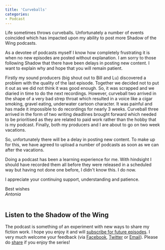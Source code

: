 ```yaml
---
title: 'Curveballs'
categories:
- Podcast
---
```


Life sometimes throws curveballs. Unfortunately a number of events coincided which has impacted upon my ability to post more Shadow of the Wing podcasts.

As a devotee of podcasts myself I know how completely frustrating it is when no new episodes are posted without explanation. I am sorry to those following Shadow that there have been delays in posting new content. I want to explain why and hope that you will remain patient.

Firstly my sound producers (big shout out to Bill and Lu) discovered a problem with the quality of the last episode. Together we decided not to put it out as we did not think it was good enough. So, it was scrapped and we diaried in time to do the next recordings. However, curveball two arrived in the shape of a very bad strep throat which resulted in a voice like a cigar smoking, gravel eating, underwater cartoon character. It was painful and has made it impossible to do recordings for nearly 3 weeks. Curveball three arrived in the
form of two writing deadlines brought forward which needed to be prioritised as they are related to paid work rather than the hobby that is my podcast. Finally, both my producers and I are about to go on two week vacations.

So, unfortunately there will be a delay in posting new content. To make up for this, we have agreed to upload a number of podcasts as soon as we can after the vacations.

Doing a podcast has been a learning experience for me. With hindsight I should have recorded them all before they were released in a scheduled way but having not done one before, I didn't know this. I do now.

I appreciate your continuing support, understanding and patience.

Best wishes<br>
_Antonia_
<br><br>

## Listen to the Shadow of the Wing

The podcast is something of an experiment with new ways to share my fiction work.  I hope you enjoy it and will [subscribe for future episodes](https://itunes.apple.com/gb/podcast/shadow-of-the-wing/id1099255231). I very much welcome your feedback (via [Facebook](https://facebook.com/antoniachain), [Twitter](https://twitter.com/antoniachain) or [Email](mailto:antoniachainuk@gmail.com)). Please do [share](#share) if you enjoy the series!
